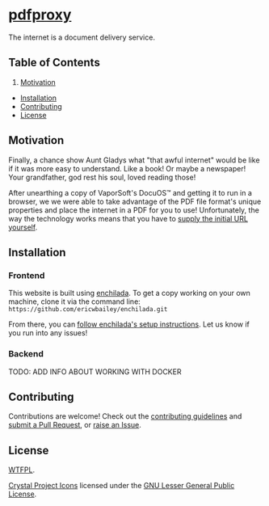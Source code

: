 # [pdfproxy](URL)

The internet is a document delivery service.

## Table of Contents

1. [Motivation](#motivation)
- [Installation](#installation)
- [Contributing](#contributing)
- [License](#license)


## Motivation

Finally, a chance show Aunt Gladys what "that awful internet" would be like if it was more easy to understand. Like a book! Or maybe a newspaper! Your grandfather, god rest his soul, loved reading those!

After unearthing a copy of VaporSoft's DocuOS™ and getting it to run in a browser, we we were able to take advantage of the PDF file format's unique properties and place the internet in a PDF for you to use! Unfortunately, the way the technology works means that you have to [supply the initial URL yourself](URL).


## Installation

### Frontend

This website is built using [enchilada](https://github.com/ericwbailey/enchilada). To get a copy working on your own machine, clone it via the command line: `https://github.com/ericwbailey/enchilada.git`

From there, you can [follow enchilada's setup instructions](https://github.com/ericwbailey/enchilada/wiki/First-Time-Setup#scaffolding). Let us know if you run into any issues!

### Backend

TODO: ADD INFO ABOUT WORKING WITH DOCKER


## Contributing

Contributions are welcome! Check out the [contributing guidelines](https://github.com/danielsmc/pdfproxy/blob/master/CONTRIBUTING.md) and [submit a Pull Request](https://github.com/danielsmc/pdfproxy/pulls), or [raise an Issue](https://github.com/danielsmc/pdfproxy/issues).


## License

[WTFPL](https://raw.githubusercontent.com/danielsmc/pdfproxy/master/LICENSE).

[Crystal Project Icons](https://github.com/thecodingmachine/crystal-project) licensed under the [GNU Lesser General Public License](https://www.gnu.org/licenses/lgpl-3.0.en.html).